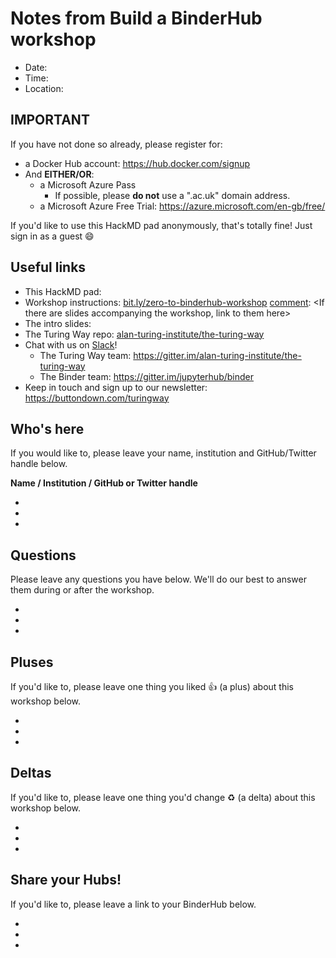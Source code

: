 [comment]: <This is a template for taking collaborative notes during a Build a BinderHub workshop. It has been formatted to be Markdown compatible and should "just work" when copy-pasted into HackMD.io>

# Notes from Build a BinderHub workshop

[comment]: <Placeholder for the date, time, name and location of the workshop or conference.>

- Date:
- Time:
- Location:

## IMPORTANT

If you have not done so already, please register for:

[comment]: <Select either the Azure Pass or Free Trial depending on Microsoft support at the event>
[comment]: <A platform such as Slack may be a good way to collect emails for the Azure Pass. Link to the appropriate channel here.>

* a Docker Hub account: <https://hub.docker.com/signup>
* And **EITHER/OR**:
  * a Microsoft Azure Pass
    * If possible, please **do not** use a ".ac.uk" domain address.
  * a Microsoft Azure Free Trial: <https://azure.microsoft.com/en-gb/free/>

If you'd like to use this HackMD pad anonymously, that's totally fine! Just sign in as a guest :smile:

## Useful links

[comment]: <It's useful to create a short bit.ly link for the hackmd pad>
* This HackMD pad:
* Workshop instructions: [bit.ly/zero-to-binderhub-workshop](https://bit.ly/zero-to-binderhub-workshop)
[comment]: <If there are slides accompanying the workshop, link to them here>
* The intro slides:
* The Turing Way repo: [alan-turing-institute/the-turing-way](https://github.com/alan-turing-institute/the-turing-way)
* Chat with us on [Slack](https://join.slack.com/t/theturingway/shared_invite/zt-fn608gvb-h_ZSpoA29cCdUwR~TIqpBw)!
  * The Turing Way team: <https://gitter.im/alan-turing-institute/the-turing-way>
  * The Binder team: <https://gitter.im/jupyterhub/binder>
* Keep in touch and sign up to our newsletter: <https://buttondown.com/turingway>

## Who's here

If you would like to, please leave your name, institution and GitHub/Twitter handle below.

**Name / Institution / GitHub or Twitter handle**

*
*
*

## Questions

Please leave any questions you have below. We'll do our best to answer them during or after the workshop.

*
*
*

## Pluses

If you'd like to, please leave one thing you liked :+1: (a plus) about this workshop below.

*
*
*

## Deltas

If you'd like to, please leave one thing you'd change :recycle: (a delta) about this workshop below.

*
*
*

## Share your Hubs!

If you'd like to, please leave a link to your BinderHub below.

*
*
*
